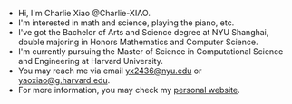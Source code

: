 - Hi, I'm Charlie Xiao @Charlie-XIAO.
- I'm interested in math and science, playing the piano, etc.
- I've got the Bachelor of Arts and Science degree at NYU Shanghai, double majoring in Honors Mathematics and Computer Science.
- I'm currently pursuing the Master of Science in Computational Science and Engineering at Harvard University.
- You may reach me via email [yx2436@nyu.edu](mailto:yx2436@nyu.edu) or [yaoxiao@g.harvard.edu](mailto:yaoxiao@g.harvard.edu).
- For more information, you may check my [personal website](https://charlie-xiao.github.io).

<!---
Charlie-XIAO/Charlie-XIAO is a ✨ special ✨ repository because its `README.md` (this file) appears on your GitHub profile.
You can click the Preview link to take a look at your changes.
--->
